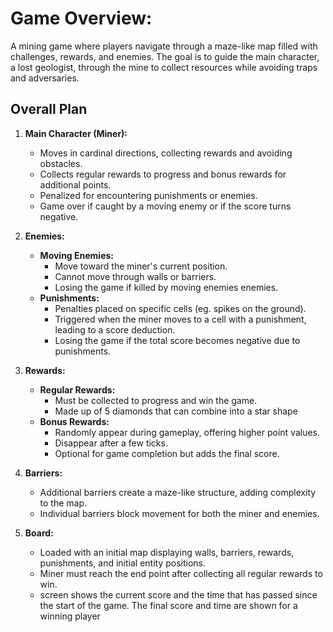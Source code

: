 # Game Overview:
A mining game where players navigate through a maze-like map filled with challenges, rewards, and
enemies. The goal is to guide the main character, a lost geologist, through the mine to collect
resources while avoiding traps and adversaries.

## Overall Plan
1. **Main Character (Miner):**
   - Moves in cardinal directions, collecting rewards and avoiding obstacles.
   - Collects regular rewards to progress and bonus rewards for additional points.
   - Penalized for encountering punishments or enemies.
   - Game over if caught by a moving enemy or if the score turns negative.

2. **Enemies:**
   - **Moving Enemies:**
     - Move toward the miner's current position.
     - Cannot move through walls or barriers.
     - Losing the game if killed by moving enemies enemies.
   - **Punishments:**
     - Penalties placed on specific cells (eg. spikes on the ground).
     - Triggered when the miner moves to a cell with a punishment, leading to a score deduction.
     - Losing the game if the total score becomes negative due to punishments.

3. **Rewards:**
   - **Regular Rewards:**
     - Must be collected to progress and win the game.
     - Made up of 5 diamonds that can combine into a star shape
   - **Bonus Rewards:**
     - Randomly appear during gameplay, offering higher point values.
     - Disappear after a few ticks.
     - Optional for game completion but adds the final score.

4. **Barriers:**
   - Additional barriers create a maze-like structure, adding complexity to the map.
   - Individual barriers block movement for both the miner and enemies.

5. **Board:**
   - Loaded with an initial map displaying walls, barriers, rewards, punishments, and initial entity positions.
   - Miner must reach the end point after collecting all regular rewards to win.
   - screen shows the current score and the time that has passed since the start of the game. The
     final score and time are shown for a winning player
